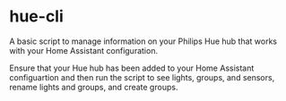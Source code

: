 # hue-cli

A basic script to manage information on your Philips Hue hub that works with your Home Assistant configuration.

Ensure that your Hue hub has been added to your Home Assistant configuartion and then run the script to see lights, groups, and sensors, rename lights and groups, and create groups.


